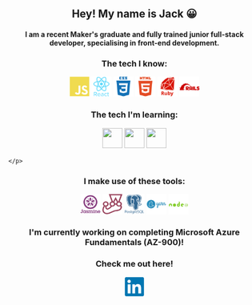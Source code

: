 
<body>
  <div>
    <h2 align="center"> Hey! My name is Jack &#128512; </h2>
    <h4 align="center"> I am a recent Maker's graduate and fully trained junior full-stack developer, specialising in front-end development. </h4>
  </div>
  
  <div>
    <h3 align="center"> The tech I know: </h3>
    <p align="center">
      <img src="https://raw.githubusercontent.com/devicons/devicon/9f4f5cdb393299a81125eb5127929ea7bfe42889/icons/javascript/javascript-plain.svg" height="40" width="40">
      <img src="https://raw.githubusercontent.com/devicons/devicon/9f4f5cdb393299a81125eb5127929ea7bfe42889/icons/react/react-original-wordmark.svg" height="40" width="40">
      <img src="https://raw.githubusercontent.com/devicons/devicon/9f4f5cdb393299a81125eb5127929ea7bfe42889/icons/css3/css3-plain-wordmark.svg" height="40" width="40">
      <img src="https://raw.githubusercontent.com/devicons/devicon/9f4f5cdb393299a81125eb5127929ea7bfe42889/icons/html5/html5-plain-wordmark.svg" height="40" width="40">
      <img src="https://raw.githubusercontent.com/devicons/devicon/9f4f5cdb393299a81125eb5127929ea7bfe42889/icons/ruby/ruby-plain-wordmark.svg" height="40" width="40">
      <img src="https://raw.githubusercontent.com/devicons/devicon/9f4f5cdb393299a81125eb5127929ea7bfe42889/icons/rails/rails-plain-wordmark.svg" height="40" width="40">
    </p>
   </div>
  
  <div>
    <h3 align="center"> The tech I'm learning: </h3>
    <p align="center">
      <img src="https://cdn.jsdelivr.net/gh/devicons/devicon/icons/azure/azure-original-wordmark.svg" height="40" width="40"/>
      <img src="https://cdn.jsdelivr.net/gh/devicons/devicon/icons/python/python-original-wordmark.svg" height="40" width="40"/>
      <img src="https://cdn.jsdelivr.net/gh/devicons/devicon/icons/csharp/csharp-original.svg" height="40" width="40"/>
      
    </p>
  </div>
  
  <div>
    <h3 align="center"> I make use of these tools: </h3>
    <p align="center">
    <img src="https://raw.githubusercontent.com/devicons/devicon/9f4f5cdb393299a81125eb5127929ea7bfe42889/icons/jasmine/jasmine-plain-wordmark.svg" height="40" width="40">
    <img src="https://raw.githubusercontent.com/devicons/devicon/9f4f5cdb393299a81125eb5127929ea7bfe42889/icons/jest/jest-plain.svg" height="40" width="40">
    <img src="https://raw.githubusercontent.com/devicons/devicon/9f4f5cdb393299a81125eb5127929ea7bfe42889/icons/postgresql/postgresql-plain-wordmark.svg" height="40" width="40">
    <img src="https://raw.githubusercontent.com/devicons/devicon/9f4f5cdb393299a81125eb5127929ea7bfe42889/icons/yarn/yarn-original-wordmark.svg" height="40" width="40">
    <img src="https://raw.githubusercontent.com/devicons/devicon/9f4f5cdb393299a81125eb5127929ea7bfe42889/icons/nodejs/nodejs-plain-wordmark.svg" height="40" width="40">
    </p>
  </div>
  
  <div>
      <h3 align="center"> 
        <p> I'm currently working on completing Microsoft Azure Fundamentals (AZ-900)! </p>
    </h3>
  </div>  
  
  <div>
    <h3 align="center"> Check me out here! </h3>
    <p align="center">
      <a href="https://www.linkedin.com/in/jack-hooper-5651b5166/">
        <img src="https://raw.githubusercontent.com/devicons/devicon/9f4f5cdb393299a81125eb5127929ea7bfe42889/icons/linkedin/linkedin-original.svg" height="40" width="40">
      </a>
    </p>
  </div>
</body>

<!--
**crotchetycrow/crotchetycrow** is a ✨ _special_ ✨ repository because its `README.md` (this file) appears on your GitHub profile.

Here are some ideas to get you started:

- 🔭 I’m currently working on ...
- 🌱 I’m currently learning ...
- 👯 I’m looking to collaborate on ...
- 🤔 I’m looking for help with ...
- 💬 Ask me about ...
- 📫 How to reach me: ...
- 😄 Pronouns: ...
- ⚡ Fun fact: ...
-->
